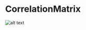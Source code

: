 
# CorrelationMatrix
![alt text](<https://github.com/minhAI2045/Predicting-diabetes/raw/main/CorrelationMatrixPlot.jpg>)
